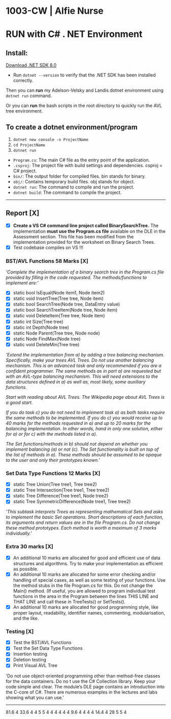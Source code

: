 # 1003-CW | Alfie Nurse

# RUN with C# . NET Environment

## Install:

[Download .NET SDK 8.0](https://dotnet.microsoft.com/en-us/download/dotnet/8.0)

- Run `dotnet --version` to verify that the .NET SDK has been installed correctly.

Then you can **run** my Adelson-Velsky and Landis dotnet environment using `dotnet run` command.

Or you can **run** the bash scripts in the root directory to quickly run the AVL tree environment.

## To create a dotnet environment/program

1. `dotnet new console -n ProjectName`
2. `cd ProjectName`
3. `dotnet run`

- `Program.cs`: The main C# file as the entry point of the application.
- `.csproj`: The project file with build settings and dependencies. csproj = C# project.
- `bin/`: The output folder for compiled files. bin stands for binary.
- `obj/`: Contains temporary build files. obj stands for object.
- `dotnet run`: The command to compile and run the project.
- `dotnet build`: The command to compile the project.

---

## Report [X]

- [X] **Create a VS C# command line project called BinarySearchTree.** The implementation **must use the Program.cs file** available on the DLE in the Assessment section. This file has been modified from the implementation provided for the worksheet on Binary Search Trees.
- [X] Test codebase compiles on VS !!!

### BST/AVL Functions 58 Marks [X]

*'Complete the implementation of a binary search tree in the Program.cs file provided by filling in the code requested. The methods/functions to implement are:'*

- [X] static bool IsEqual(Node item1, Node item2)
- [X] static void InsertTree(Tree tree, Node item)
- [X] static bool SearchTree(Node tree, DataEntry value)
- [X] static bool SearchTreeItem(Node tree, Node item)
- [X] static void DeleteItem(Tree tree, Node item)
- [X] static int Size(Tree tree)
- [X] static int Depth(Node tree)
- [X] static Node Parent(Tree tree, Node node)
- [X] static Node FindMax(Node tree)
- [X] static void DeleteMin(Tree tree)

*'Extend the implementation from a) by adding a tree balancing mechanism. Specifically, make your trees AVL Trees. Do not use another balancing mechanism. This is an advanced task and only recommended if you are a confident programmer. The same methods as in part a) are requested but with an AVL-type balancing mechanism. This will need extensions to the data structures defined in a) as well as, most likely, some auxiliary functions.*

*Start with reading about AVL Trees. The Wikipedia page about AVL Trees is a good start.*

*If you do task c) you do not need to implement task a) as both tasks require the same methods to be implemented. If you do c) you would receive up to 40 marks for the methods requested in a) and up to 20 marks for the balancing implementation. In other words, hand in only one solution, either for a) or for c) with the methods listed in a).*

*The Set functions/methods in b) should not depend on whether you implement balancing (a) or not (c). The Set functionality is built on top of the list of methods in a). These methods should be assumed to be opaque to the user and only their prototypes known.'*

### Set Data Type Functions 12 Marks [X]

- [X] static Tree Union(Tree tree1, Tree tree2)
- [X] static Tree Intersection(Tree tree1, Tree tree2)
- [X] static Tree Difference(Tree tree1, Node tree2)
- [X] static Tree SymmetricDifference(Node tree1, Tree tree2)

*'This subtask interprets Trees as representing mathematical Sets and asks to implement the basic Set operations. Short descriptions of each function, its arguments and return values are in the file Program.cs. Do not change these method prototypes. Each method is worth a maximum of 3 marks individually.'*

### Extra 30 marks [X]

- [X] An additional 10 marks are allocated for good and efficient use of data structures and algorithms. Try to make your implementation as efficient as possible.
- [X] An additional 10 marks are allocated for some error checking and/or handling of special cases, as well as some testing of your functions. Use the method stubs in the file Program.cs for this. Do not change the Main() method. (If useful, you are allowed to program individual test functions in the area in the Program between the lines THIS LINE and THAT LINE and call these in TreeTests() or SetTests().
- [X] An additional 10 marks are allocated for good programming style, like proper layout, readability, identifier names, commenting, modularisation, and the like.

### Testing [X]

- [X] Test the BST/AVL Functions
- [X] Test the Set Data Type Functions
- [X] Insertion testing
- [X] Deletion testing
- [X] Print Visual AVL Tree

'Do not use object-oriented programming other than method-free classes for the data containers. Do no	t use the C# Collection library. Keep your code simple and clear. The module’s DLE page contains an introduction into the C-core of C#. There are numerous examples in the lectures and labs showing what you can use.'

---
81.6	4	33.6	4	4	5	5	4	4	4	4	4	4	9.6	4	4	4	4	14.4	4	28	5	5 4			